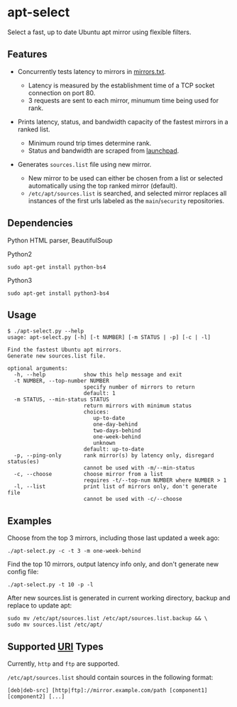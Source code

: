 apt-select
========

Select a fast, up to date Ubuntu apt mirror using flexible filters.

Features
-----------

- Concurrently tests latency to mirrors in [mirrors.txt](http://mirrors.ubuntu.com/mirrors.txt).
    - Latency is measured by the establishment time of a TCP socket connection on port 80.
    - 3 requests are sent to each mirror, minumum time being used for rank.

- Prints latency, status, and bandwidth capacity of the fastest mirrors in a ranked list.
    - Minimum round trip times determine rank.
    - Status and bandwidth are scraped from [launchpad](https://launchpad.net/ubuntu/+archivemirrors).

- Generates `sources.list` file using new mirror.
    - New mirror to be used can either be chosen from a list or selected automatically using the top ranked mirror (default).
    - `/etc/apt/sources.list` is searched, and selected mirror replaces all instances of the first urls labeled as the `main`/`security` repositories.

Dependencies
------------

Python HTML parser, BeautifulSoup

Python2

    sudo apt-get install python-bs4

Python3

    sudo apt-get install python3-bs4

Usage
-----

```
$ ./apt-select.py --help
usage: apt-select.py [-h] [-t NUMBER] [-m STATUS | -p] [-c | -l]

Find the fastest Ubuntu apt mirrors.
Generate new sources.list file.

optional arguments:
  -h, --help            show this help message and exit
  -t NUMBER, --top-number NUMBER
                        specify number of mirrors to return
                        default: 1
  -m STATUS, --min-status STATUS
                        return mirrors with minimum status
                        choices:
                           up-to-date
                           one-day-behind
                           two-days-behind
                           one-week-behind
                           unknown
                        default: up-to-date
  -p, --ping-only       rank mirror(s) by latency only, disregard status(es)
                        cannot be used with -m/--min-status
  -c, --choose          choose mirror from a list
                        requires -t/--top-num NUMBER where NUMBER > 1
  -l, --list            print list of mirrors only, don't generate file
                        cannot be used with -c/--choose
```

Examples
--------

Choose from the top 3 mirrors, including those last updated a week ago:

    ./apt-select.py -c -t 3 -m one-week-behind

Find the top 10 mirrors, output latency info only, and don't generate new config file:

    ./apt-select.py -t 10 -p -l

After new sources.list is generated in current working directory, backup and replace to update apt:

    sudo mv /etc/apt/sources.list /etc/apt/sources.list.backup && \
    sudo mv sources.list /etc/apt/

Supported [URI](https://en.wikipedia.org/wiki/URI) Types
--------------------------------------------------------

Currently, `http` and `ftp` are supported.

`/etc/apt/sources.list` should contain sources in the following format:

    [deb|deb-src] [http|ftp]://mirror.example.com/path [component1] [component2] [...]


